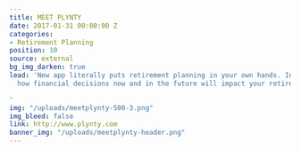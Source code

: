 ```yaml
---
title: MEET PLYNTY
date: 2017-01-31 00:00:00 Z
categories:
- Retirement Planning
position: 10
source: external
bg_img_darken: true
lead: 'New app literally puts retirement planning in your own hands. Instantly see
  how financial decisions now and in the future will impact your retirement income.

'
img: "/uploads/meetplynty-500-3.png"
img_bleed: false
link: http://www.plynty.com
banner_img: "/uploads/meetplynty-header.png"
---
```


